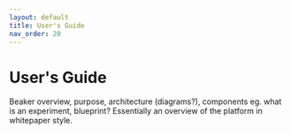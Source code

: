 ```yaml
---
layout: default
title: User's Guide
nav_order: 20
---
```


# User's Guide

Beaker overview, purpose, architecture (diagrams?), components eg. what is an experiment, blueprint? Essentially an overview of the platform in whitepaper style.
